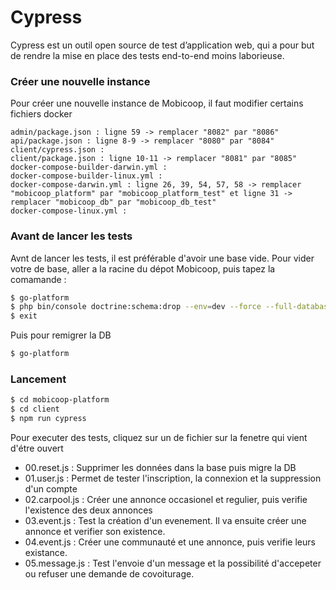 # Cypress
Cypress est un outil open source de test d’application web, qui a pour but de rendre la mise en place des tests end-to-end moins laborieuse.

### Créer une nouvelle instance
Pour créer une nouvelle instance de Mobicoop, il faut modifier certains fichiers docker
```
admin/package.json : ligne 59 -> remplacer "8082" par "8086"
api/package.json : ligne 8-9 -> remplacer "8080" par "8084"
client/cypress.json :
client/package.json : ligne 10-11 -> remplacer "8081" par "8085"
docker-compose-builder-darwin.yml :
docker-compose-builder-linux.yml :
docker-compose-darwin.yml : ligne 26, 39, 54, 57, 58 -> remplacer "mobicoop_platform" par "mobicoop_platform_test" et ligne 31 -> remplacer "mobicoop_db" par "mobicoop_db_test"
docker-compose-linux.yml :
```

### Avant de lancer les tests
Avnt de lancer les tests, il est préférable d'avoir une base vide.
Pour vider votre de base, aller a la racine du dépot Mobicoop, puis tapez la comamande : 
```sh
$ go-platform
$ php bin/console doctrine:schema:drop --env=dev --force --full-database    
$ exit
```
Puis pour remigrer la DB
```sh
$ go-platform
```

### Lancement
```sh
$ cd mobicoop-platform
$ cd client
$ npm run cypress
```
Pour executer des tests, cliquez sur un de fichier sur la fenetre qui vient d'étre ouvert
  - 00.reset.js : Supprimer les données dans la base puis migre la DB
  - 01.user.js : Permet de tester l'inscription, la connexion et la suppression d'un compte
  - 02.carpool.js : Créer une annonce occasionel et regulier, puis verifie l'existence des deux annonces
  - 03.event.js : Test la création d'un evenement. Il va ensuite créer une annonce et verifier son existence.
  - 04.event.js : Créer une communauté et une annonce, puis verifie leurs existance.
  - 05.message.js : Test l'envoie d'un message et la possibilité d'accepeter ou refuser une demande de covoiturage. 
